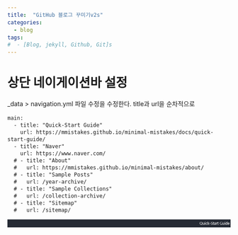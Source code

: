 ```yaml
---
title:  "GitHub 블로그 꾸미기v2s"
categories:
  - blog
tags:
#  - [Blog, jekyll, Github, Git]s
---
```


# 상단 네이게이션바 설정

_data > navigation.yml 파일 수정을 수정한다.
title과 url을 순차적으로 


```
main:
  - title: "Quick-Start Guide"
    url: https://mmistakes.github.io/minimal-mistakes/docs/quick-start-guide/
  - title: "Naver"
    url: https://www.naver.com/
  # - title: "About"
  #   url: https://mmistakes.github.io/minimal-mistakes/about/
  # - title: "Sample Posts"
  #   url: /year-archive/
  # - title: "Sample Collections"
  #   url: /collection-archive/
  # - title: "Sitemap"
  #   url: /sitemap/

```

![TEST](../images/20220306231334.png)


